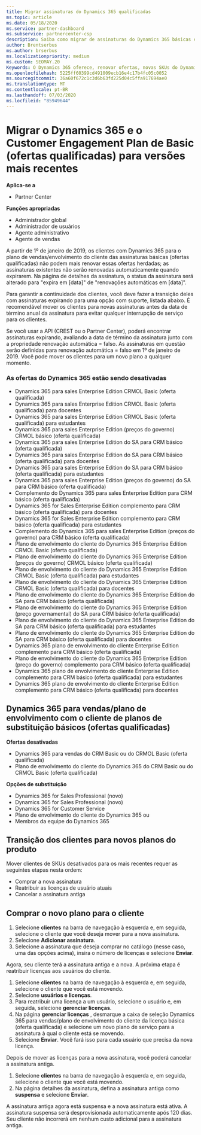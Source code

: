 ```yaml
---
title: Migrar assinaturas do Dynamics 365 qualificadas
ms.topic: article
ms.date: 05/18/2020
ms.service: partner-dashboard
ms.subservice: partnercenter-csp
description: Saiba como migrar de assinaturas do Dynamics 365 básicas e qualificadas para uma nova assinatura antes que as assinaturas existentes expirem.
author: Brentserbus
ms.author: brserbus
ms.localizationpriority: medium
ms.custom: SEOMAY.20
Keywords: O Dynamics 365 oferece, renovar ofertas, novas SKUs do Dynamics 365
ms.openlocfilehash: 5225ff60399cd491009ecb16e4c17b4fc05c0052
ms.sourcegitcommit: 36a60f672c1c3d6b63fd225d04c5ffa917694ae0
ms.translationtype: MT
ms.contentlocale: pt-BR
ms.lasthandoff: 07/03/2020
ms.locfileid: "85949644"
---
```

# <a name="migrate-dynamics-365-and-customer-engagement-plan-from-basic-qualified-offers-to-newer-versions"></a>Migrar o Dynamics 365 e o Customer Engagement Plan de Basic (ofertas qualificadas) para versões mais recentes

**Aplica-se a**

-  Partner Center

**Funções apropriadas**
-   Administrador global
-   Administrador de usuários
-   Agente administrativo
-   Agente de vendas

A partir de 1º de janeiro de 2019, os clientes com Dynamics 365 para o plano de vendas/envolvimento do cliente das assinaturas básicas (ofertas qualificadas) não podem mais renovar essas ofertas herdadas; as assinaturas existentes não serão renovadas automaticamente quando expirarem. Na página de detalhes da assinatura, o status da assinatura será alterado para "expira em [data]" de "renovações automáticas em [data]". 

Para garantir a continuidade dos clientes, você deve fazer a transição deles com assinaturas expirando para uma opção com suporte, listada abaixo. É recomendável mover os clientes para novas assinaturas antes da data de término anual da assinatura para evitar qualquer interrupção de serviço para os clientes.

Se você usar a API (CREST ou o Partner Center), poderá encontrar assinaturas expirando, avaliando a data de término da assinatura junto com a propriedade renovação automática = falso. As assinaturas em questão serão definidas para renovação automática = falso em 1º de janeiro de 2019. Você pode mover os clientes para um novo plano a qualquer momento. 

### <a name="the-dynamics-365-offers-being-retired"></a>As ofertas do Dynamics 365 estão sendo desativadas

- Dynamics 365 para sales Enterprise Edition CRMOL Basic (oferta qualificada)
- Dynamics 365 para sales Enterprise Edition CRMOL Basic (oferta qualificada) para docentes
- Dynamics 365 para sales Enterprise Edition CRMOL Basic (oferta qualificada) para estudantes
- Dynamics 365 para sales Enterprise Edition (preços do governo) CRMOL básico (oferta qualificada)
- Dynamics 365 para sales Enterprise Edition do SA para CRM básico (oferta qualificada)
- Dynamics 365 para sales Enterprise Edition do SA para CRM básico (oferta qualificada) para docentes
- Dynamics 365 para sales Enterprise Edition do SA para CRM básico (oferta qualificada) para estudantes
- Dynamics 365 para sales Enterprise Edition (preços do governo) do SA para CRM básico (oferta qualificada)
- Complemento do Dynamics 365 para sales Enterprise Edition para CRM básico (oferta qualificada)
- Dynamics 365 for Sales Enterprise Edition complemento para CRM básico (oferta qualificada) para docentes
- Dynamics 365 for Sales Enterprise Edition complemento para CRM básico (oferta qualificada) para estudantes
- Complemento do Dynamics 365 para sales Enterprise Edition (preços do governo) para CRM básico (oferta qualificada)
- Plano de envolvimento do cliente do Dynamics 365 Enterprise Edition CRMOL Basic (oferta qualificada)
- Plano de envolvimento do cliente do Dynamics 365 Enterprise Edition (preços do governo) CRMOL básico (oferta qualificada)
- Plano de envolvimento do cliente do Dynamics 365 Enterprise Edition CRMOL Basic (oferta qualificada) para estudantes
- Plano de envolvimento do cliente do Dynamics 365 Enterprise Edition CRMOL Basic (oferta qualificada) para docentes
- Plano de envolvimento do cliente do Dynamics 365 Enterprise Edition do SA para CRM básico (oferta qualificada)
- Plano de envolvimento do cliente do Dynamics 365 Enterprise Edition (preço governamental) do SA para CRM básico (oferta qualificada)
- Plano de envolvimento do cliente do Dynamics 365 Enterprise Edition do SA para CRM básico (oferta qualificada) para estudantes
- Plano de envolvimento do cliente do Dynamics 365 Enterprise Edition do SA para CRM básico (oferta qualificada) para docentes
- Dynamics 365 plano de envolvimento do cliente Enterprise Edition complemento para CRM básico (oferta qualificada)
- Plano de envolvimento do cliente do Dynamics 365 Enterprise Edition (preço do governo) complemento para CRM básico (oferta qualificada)
- Dynamics 365 plano de envolvimento do cliente Enterprise Edition complemento para CRM básico (oferta qualificada) para estudantes
- Dynamics 365 plano de envolvimento do cliente Enterprise Edition complemento para CRM básico (oferta qualificada) para docentes



## <a name="dynamics-365-for-sales-customer-engagement-plan-from-basic-qualified-offers-replacement-plans"></a>Dynamics 365 para vendas/plano de envolvimento com o cliente de planos de substituição básicos (ofertas qualificadas)

**Ofertas desativadas**   

- Dynamics 365 para vendas do CRM Basic ou do CRMOL Basic (oferta qualificada)
- Plano de envolvimento do cliente do Dynamics 365 do CRM Basic ou do CRMOL Basic (oferta qualificada)

**Opções de substituição**
- Dynamics 365 for Sales Professional (novo)
- Dynamics 365 for Sales Professional (novo)
- Dynamics 365 for Customer Service
- Plano de envolvimento do cliente do Dynamics 365 ou
- Membros da equipe do Dynamics 365



## <a name="transition-customers-to-new-product-plans"></a>Transição dos clientes para novos planos do produto

Mover clientes de SKUs desativados para os mais recentes requer as seguintes etapas nesta ordem:

- Comprar a nova assinatura
- Reatribuir as licenças de usuário atuais
- Cancelar a assinatura antiga

## <a name="purchase-the-new-plan-for-your-customer"></a>Comprar o novo plano para o cliente

1. Selecione **clientes** na barra de navegação à esquerda e, em seguida, selecione o cliente que você deseja mover para a nova assinatura.
2. Selecione **Adicionar assinatura**.
3. Selecione a assinatura que deseja comprar no catálogo (nesse caso, uma das opções acima), insira o número de licenças e selecione **Enviar**. 

Agora, seu cliente terá a assinatura antiga e a nova. A próxima etapa é reatribuir licenças aos usuários do cliente.

1. Selecione **clientes** na barra de navegação à esquerda e, em seguida, selecione o cliente que você está movendo.
2. Selecione **usuários e licenças**.
3. Para reatribuir uma licença a um usuário, selecione o usuário e, em seguida, selecione **gerenciar licenças**. 
4. Na página **gerenciar licenças** , desmarque a caixa de seleção Dynamics 365 para vendas/plano de envolvimento do cliente da licença básica (oferta qualificada) e selecione um novo plano de serviço para a assinatura à qual o cliente está se movendo. 
5. Selecione **Enviar**. Você fará isso para cada usuário que precisa da nova licença. 

Depois de mover as licenças para a nova assinatura, você poderá cancelar a assinatura antiga. 

1. Selecione **clientes** na barra de navegação à esquerda e, em seguida, selecione o cliente que você está movendo.
2. Na página detalhes da assinatura, defina a assinatura antiga como **suspensa** e selecione **Enviar**.

A assinatura antiga agora está suspensa e a nova assinatura está ativa. A assinatura suspensa será desprovisionada automaticamente após 120 dias. Seu cliente não incorrerá em nenhum custo adicional para a assinatura antiga.
 

 



